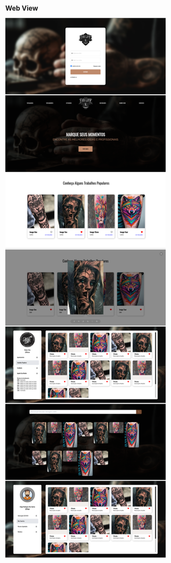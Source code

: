 ## Web View

![](./images/readme/login-page.png)
![](./images/readme/home-page.png)
![](./images/readme/section-one.png)
![](./images/readme/section-one-ampliada.png)
![](./images/readme/tattoo-artist-profile.png)
![](./images/readme/tattoo-list.png)
![](./images/readme/profile-me.png)
